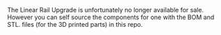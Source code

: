 The Linear Rail Upgrade is unfortunately no longer available for sale. However you can self source the components for one with the BOM and STL. files (for the 3D printed parts) in this repo.